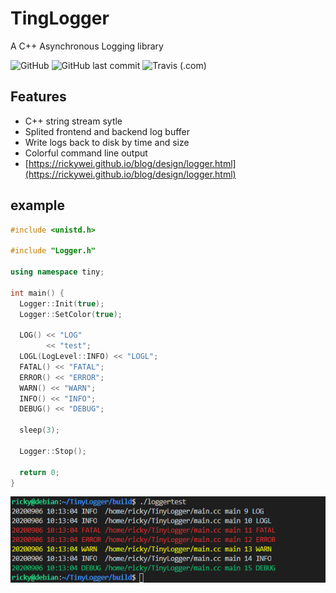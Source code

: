 # TingLogger

A C++ Asynchronous Logging library

![GitHub](https://img.shields.io/github/license/RickyWei/TinyLogger)
![GitHub last commit](https://img.shields.io/github/last-commit/RickyWei/TinyLogger)
![Travis (.com)](https://img.shields.io/travis/com/RickyWei/TinyLogger)

## Features

- C++ string stream sytle
- Splited frontend and backend log buffer
- Write logs back to disk by time and size
- Colorful command line output
- [https://rickywei.github.io/blog/design/logger.html](https://rickywei.github.io/blog/design/logger.html)

## example

```cpp
#include <unistd.h>

#include "Logger.h"

using namespace tiny;

int main() {
  Logger::Init(true);
  Logger::SetColor(true);

  LOG() << "LOG"
        << "test";
  LOGL(LogLevel::INFO) << "LOGL";
  FATAL() << "FATAL";
  ERROR() << "ERROR";
  WARN() << "WARN";
  INFO() << "INFO";
  DEBUG() << "DEBUG";

  sleep(3);

  Logger::Stop();

  return 0;
}
```

![example](./example.jpg)
